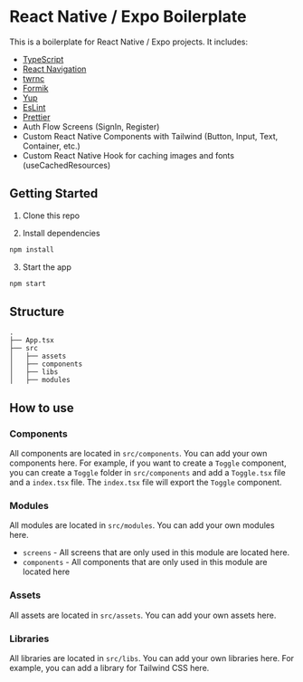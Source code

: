 # React Native / Expo Boilerplate

This is a boilerplate for React Native / Expo projects. It includes:

- [TypeScript](https://www.typescriptlang.org/)
- [React Navigation](https://reactnavigation.org/)
- [twrnc](https://www.npmjs.com/package/twrnc)
- [Formik](https://jaredpalmer.com/formik/)
- [Yup](https://www.npmjs.com/package/yup)
- [EsLint](https://eslint.org/)
- [Prettier](https://prettier.io/)
- Auth Flow Screens (SignIn, Register)
- Custom React Native Components with Tailwind (Button, Input, Text, Container, etc.)
- Custom React Native Hook for caching images and fonts (useCachedResources)

## Getting Started

1. Clone this repo

2. Install dependencies

```bash
npm install
```

3. Start the app

```bash
npm start
```

## Structure

```
.
├── App.tsx
├── src
│   ├── assets
│   ├── components
│   ├── libs
│   ├── modules
```

## How to use

### Components

All components are located in `src/components`. You can add your own components here. For example, if you want to create a `Toggle` component, you can create a `Toggle` folder in `src/components` and add a `Toggle.tsx` file and a `index.tsx` file. The `index.tsx` file will export the `Toggle` component.

### Modules

All modules are located in `src/modules`. You can add your own modules here.

- `screens` - All screens that are only used in this module are located here.
- `components` - All components that are only used in this module are located here

### Assets

All assets are located in `src/assets`. You can add your own assets here.

### Libraries

All libraries are located in `src/libs`. You can add your own libraries here. For example, you can add a library for Tailwind CSS here.
